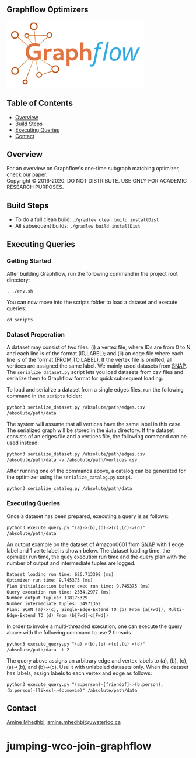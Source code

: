 Graphflow Optimizers
--------------------

<img src="docs/img/graphflow.png" height="181px" weight="377">

Table of Contents
-----------------
  * [Overview](#Overview)
  * [Build Steps](#Build-Steps)
  * [Executing Queries](#Executing-Queries)
  * [Contact](#contact)

Overview
-----------------
For an overview on Graphflow's one-time subgraph matching optimizer, check our [paper](http://amine.io/papers/wco-optimizer-vldb19.pdf).      
Copyright © 2016-2020. DO NOT DISTRIBUTE. USE ONLY FOR ACADEMIC RESEARCH PURPOSES.   

Build Steps
-----------------
* To do a full clean build: `./gradlew clean build installDist`
* All subsequent builds: `./gradlew build installDist`

Executing Queries
-----------------
### Getting Started
After building Graphflow, run the following command in the project root directory:
```
. ./env.sh
```
You can now move into the scripts folder to load a dataset and execute queries:
```
cd scripts
```

### Dataset Preperation
A dataset may consist of two files: (i) a vertex file, where IDs are from 0 to N and each line is of the format (ID,LABEL); and (ii) an edge file where each line is of the format (FROM,TO,LABEL). If the vertex file is omitted, all vertices are assigned the same label. We mainly used datasets from [SNAP](https://snap.stanford.edu/). The `serialize_dataset.py` script lets you load datasets from csv files and serialize them to Graphflow format for quick subsequent loading.

To load and serialize a dataset from a single edges files, run the following command in the `scripts` folder:
```
python3 serialize_dataset.py /absolute/path/edges.csv /absolute/path/data
```
The system will assume that all vertices have the same label in this case. The serialized graph will be stored in the `data` directory. If the dataset consists of an edges file and a vertices file, the following command can be used instead:
```
python3 serialize_dataset.py /absolute/path/edges.csv /absolute/path/data -v /absolute/path/vertices.csv
```
After running one of the commands above, a catalog can be generated for the optimizer using the `serialize_catalog.py` script.
```
python3 serialize_catalog.py /absolute/path/data  
```

### Executing Queries
Once a dataset has been prepared, executing a query is as follows:
```
python3 execute_query.py "(a)->(b),(b)->(c),(c)->(d)" /absolute/path/data
```

An output example on the dataset of Amazon0601 from [SNAP](https://snap.stanford.edu/) with 1 edge label and 1 verte label is shown below. The dataset loading time, the opimizer run time, the quey execution run time and the query plan with the number of output and intermediate tuples are logged.
```
Dataset loading run time: 626.713398 (ms)
Optimizer run time: 9.745375 (ms)
Plan initialization before exec run time: 9.745375 (ms)
Query execution run time: 2334.2977 (ms)
Number output tuples: 118175329
Number intermediate tuples: 34971362
Plan: SCAN (a)->(c), Single-Edge-Extend TO (b) From (a[Fwd]), Multi-Edge-Extend TO (d) From (b[Fwd]-c[Fwd])
```

In order to invoke a multi-threaded execution, one can execute the query above with the following command to use 2 threads.
```
python3 execute_query.py "(a)->(b),(b)->(c),(c)->(d)" /absolute/path/data -t 2
```

The query above assigns an arbitrary edge and vertex labels to (a), (b), (c), (a)->(b), and (b)->(c). Use it with unlabeled datasets only.
When the dataset has labels, assign labels to each vertex and edge as follows:
```
python3 execute_query.py "(a:person)-[friendof]->(b:person), (b:person)-[likes]->(c:movie)" /absolute/path/data
```

Contact
-----------------
[Amine Mhedhbi](http://amine.io/), amine.mhedhbi@uwaterloo.ca

# jumping-wco-join-graphflow
